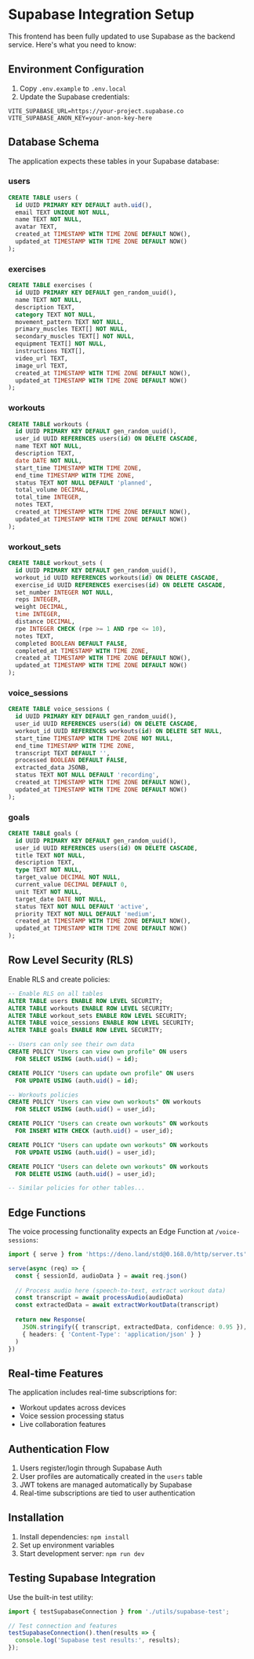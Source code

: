 # Supabase Integration Setup

This frontend has been fully updated to use Supabase as the backend service. Here's what you need to know:

## Environment Configuration

1. Copy `.env.example` to `.env.local`
2. Update the Supabase credentials:

```env
VITE_SUPABASE_URL=https://your-project.supabase.co
VITE_SUPABASE_ANON_KEY=your-anon-key-here
```

## Database Schema

The application expects these tables in your Supabase database:

### users
```sql
CREATE TABLE users (
  id UUID PRIMARY KEY DEFAULT auth.uid(),
  email TEXT UNIQUE NOT NULL,
  name TEXT NOT NULL,
  avatar TEXT,
  created_at TIMESTAMP WITH TIME ZONE DEFAULT NOW(),
  updated_at TIMESTAMP WITH TIME ZONE DEFAULT NOW()
);
```

### exercises
```sql
CREATE TABLE exercises (
  id UUID PRIMARY KEY DEFAULT gen_random_uuid(),
  name TEXT NOT NULL,
  description TEXT,
  category TEXT NOT NULL,
  movement_pattern TEXT NOT NULL,
  primary_muscles TEXT[] NOT NULL,
  secondary_muscles TEXT[] NOT NULL,
  equipment TEXT[] NOT NULL,
  instructions TEXT[],
  video_url TEXT,
  image_url TEXT,
  created_at TIMESTAMP WITH TIME ZONE DEFAULT NOW(),
  updated_at TIMESTAMP WITH TIME ZONE DEFAULT NOW()
);
```

### workouts
```sql
CREATE TABLE workouts (
  id UUID PRIMARY KEY DEFAULT gen_random_uuid(),
  user_id UUID REFERENCES users(id) ON DELETE CASCADE,
  name TEXT NOT NULL,
  description TEXT,
  date DATE NOT NULL,
  start_time TIMESTAMP WITH TIME ZONE,
  end_time TIMESTAMP WITH TIME ZONE,
  status TEXT NOT NULL DEFAULT 'planned',
  total_volume DECIMAL,
  total_time INTEGER,
  notes TEXT,
  created_at TIMESTAMP WITH TIME ZONE DEFAULT NOW(),
  updated_at TIMESTAMP WITH TIME ZONE DEFAULT NOW()
);
```

### workout_sets
```sql
CREATE TABLE workout_sets (
  id UUID PRIMARY KEY DEFAULT gen_random_uuid(),
  workout_id UUID REFERENCES workouts(id) ON DELETE CASCADE,
  exercise_id UUID REFERENCES exercises(id) ON DELETE CASCADE,
  set_number INTEGER NOT NULL,
  reps INTEGER,
  weight DECIMAL,
  time INTEGER,
  distance DECIMAL,
  rpe INTEGER CHECK (rpe >= 1 AND rpe <= 10),
  notes TEXT,
  completed BOOLEAN DEFAULT FALSE,
  completed_at TIMESTAMP WITH TIME ZONE,
  created_at TIMESTAMP WITH TIME ZONE DEFAULT NOW(),
  updated_at TIMESTAMP WITH TIME ZONE DEFAULT NOW()
);
```

### voice_sessions
```sql
CREATE TABLE voice_sessions (
  id UUID PRIMARY KEY DEFAULT gen_random_uuid(),
  user_id UUID REFERENCES users(id) ON DELETE CASCADE,
  workout_id UUID REFERENCES workouts(id) ON DELETE SET NULL,
  start_time TIMESTAMP WITH TIME ZONE NOT NULL,
  end_time TIMESTAMP WITH TIME ZONE,
  transcript TEXT DEFAULT '',
  processed BOOLEAN DEFAULT FALSE,
  extracted_data JSONB,
  status TEXT NOT NULL DEFAULT 'recording',
  created_at TIMESTAMP WITH TIME ZONE DEFAULT NOW(),
  updated_at TIMESTAMP WITH TIME ZONE DEFAULT NOW()
);
```

### goals
```sql
CREATE TABLE goals (
  id UUID PRIMARY KEY DEFAULT gen_random_uuid(),
  user_id UUID REFERENCES users(id) ON DELETE CASCADE,
  title TEXT NOT NULL,
  description TEXT,
  type TEXT NOT NULL,
  target_value DECIMAL NOT NULL,
  current_value DECIMAL DEFAULT 0,
  unit TEXT NOT NULL,
  target_date DATE NOT NULL,
  status TEXT NOT NULL DEFAULT 'active',
  priority TEXT NOT NULL DEFAULT 'medium',
  created_at TIMESTAMP WITH TIME ZONE DEFAULT NOW(),
  updated_at TIMESTAMP WITH TIME ZONE DEFAULT NOW()
);
```

## Row Level Security (RLS)

Enable RLS and create policies:

```sql
-- Enable RLS on all tables
ALTER TABLE users ENABLE ROW LEVEL SECURITY;
ALTER TABLE workouts ENABLE ROW LEVEL SECURITY;
ALTER TABLE workout_sets ENABLE ROW LEVEL SECURITY;
ALTER TABLE voice_sessions ENABLE ROW LEVEL SECURITY;
ALTER TABLE goals ENABLE ROW LEVEL SECURITY;

-- Users can only see their own data
CREATE POLICY "Users can view own profile" ON users
  FOR SELECT USING (auth.uid() = id);

CREATE POLICY "Users can update own profile" ON users
  FOR UPDATE USING (auth.uid() = id);

-- Workouts policies
CREATE POLICY "Users can view own workouts" ON workouts
  FOR SELECT USING (auth.uid() = user_id);

CREATE POLICY "Users can create own workouts" ON workouts
  FOR INSERT WITH CHECK (auth.uid() = user_id);

CREATE POLICY "Users can update own workouts" ON workouts
  FOR UPDATE USING (auth.uid() = user_id);

CREATE POLICY "Users can delete own workouts" ON workouts
  FOR DELETE USING (auth.uid() = user_id);

-- Similar policies for other tables...
```

## Edge Functions

The voice processing functionality expects an Edge Function at `/voice-sessions`:

```typescript
import { serve } from 'https://deno.land/std@0.168.0/http/server.ts'

serve(async (req) => {
  const { sessionId, audioData } = await req.json()
  
  // Process audio here (speech-to-text, extract workout data)
  const transcript = await processAudio(audioData)
  const extractedData = await extractWorkoutData(transcript)
  
  return new Response(
    JSON.stringify({ transcript, extractedData, confidence: 0.95 }),
    { headers: { 'Content-Type': 'application/json' } }
  )
})
```

## Real-time Features

The application includes real-time subscriptions for:
- Workout updates across devices
- Voice session processing status
- Live collaboration features

## Authentication Flow

1. Users register/login through Supabase Auth
2. User profiles are automatically created in the `users` table
3. JWT tokens are managed automatically by Supabase
4. Real-time subscriptions are tied to user authentication

## Installation

1. Install dependencies: `npm install`
2. Set up environment variables
3. Start development server: `npm run dev`

## Testing Supabase Integration

Use the built-in test utility:

```typescript
import { testSupabaseConnection } from './utils/supabase-test';

// Test connection and features
testSupabaseConnection().then(results => {
  console.log('Supabase test results:', results);
});
```